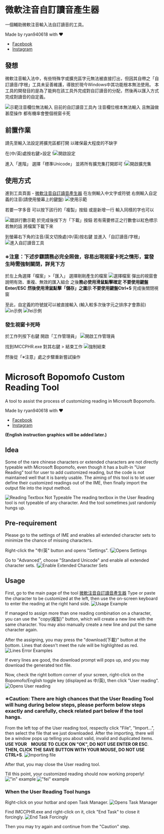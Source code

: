 # 微軟注音自訂讀音產生器

一個輔助微軟注音輸入法自訂讀音的工具。

Made by ryan940618 with ❤
- [Facebook](https://facebook.com/ryan940618)
- [Instagram](https://instagram.com/ryan940618)

## 發想

微軟注音輸入法中，有些特殊字或擴充區字元無法被直接打出，但因其自帶之「自訂讀音/字根」工具未妥善維護，導致於現今Windows中其功能根本無法使用。
本工具的開發目的是為了能夠在該工具外完成對自訂讀音的分配，然後再以匯入方式完成對讀音的自定義。

![示範注音欄位無法輸入](https://github.com/ryan940618/msbpmf-customization/blob/4baab058b90d75f1ecce8f16e1b58765bf2cc519/assets/zh_toolError.gif)
目前的自訂讀音工具內 注音欄位根本無法輸入
且無論做甚麼操作 都有機率會整個視窗卡死

## 前置作業
請先至輸入法設定將擴充區都打開
以確保最大程度的不缺字

在(中/英)處按右鍵>設定
!![開啟設定](https://github.com/ryan940618/msbpmf-customization/blob/4baab058b90d75f1ecce8f16e1b58765bf2cc519/assets/zh_setting.gif)

進入「進階」 選擇「標準Unicode」 並將所有擴充集打開即可
!![開啟擴充集](https://github.com/ryan940618/msbpmf-customization/blob/4baab058b90d75f1ecce8f16e1b58765bf2cc519/assets/zh_extended.gif)

## 使用方式

進到工具頁面 - [微軟注音自訂讀音產生器](https://ryan940618.github.io/msbpmf-customization/)
在左側輸入中文字或符號 右側輸入自定義的注音(請使用螢幕上的鍵盤)
![使用示範](https://github.com/ryan940618/msbpmf-customization/blob/4baab058b90d75f1ecce8f16e1b58765bf2cc519/assets/zh_showcase.gif)

若要一字多音 可以按下該行的「複製」按鈕
或是新增一行 輸入同樣的字也可以

![錯誤行數示範](https://github.com/ryan940618/msbpmf-customization/blob/4baab058b90d75f1ecce8f16e1b58765bf2cc519/assets/zh_errorEgs.gif)
於完成後按下方「下載」按鈕
若有需要修正之行數會以紅色標示
若無的話 將檔案下載下來

到螢幕右下角的注音/英文切換處(中/英)按右鍵
並進入「自訂讀音/字根」
![進入自訂讀音工具](https://github.com/ryan940618/msbpmf-customization/blob/4baab058b90d75f1ecce8f16e1b58765bf2cc519/assets/zh_userReading.gif)

### ※注意：下述步驟請務必完全照做，容易出現視窗卡死之情形，當發生時需強制關閉，詳見下方

於左上角選擇「檔案」>「匯入」 選擇剛剛產生的檔案
![選擇檔案](https://github.com/ryan940618/msbpmf-customization/blob/4baab058b90d75f1ecce8f16e1b58765bf2cc519/assets/zh_importing.gif)
彈出的視窗會說明有效、重複、無效的匯入組合
之後**務必使用滑鼠點擊確定 不要使用鍵盤Enter/ESC**
**然後使用滑鼠點擊「儲存」之圖示 不要使用鍵盤Ctrl+S**
完成後關閉視窗

至此，自定義的符號就可以被直接輸入
(輸入較多次後字元之排序才會靠前)
![in示例](https://github.com/ryan940618/msbpmf-customization/blob/4baab058b90d75f1ecce8f16e1b58765bf2cc519/assets/zh_in.png)
![fei示例](https://github.com/ryan940618/msbpmf-customization/blob/4baab058b90d75f1ecce8f16e1b58765bf2cc519/assets/zh_fei.png)

### 發生視窗卡死時

於工作列按下右鍵 開啟「工作管理員」
![開啟工作管理員](https://github.com/ryan940618/msbpmf-customization/blob/4baab058b90d75f1ecce8f16e1b58765bf2cc519/assets/zh_Taskmgr.gif)

找到IMCCPHR.exe 對其右鍵 > 結束工作
![強制結束](https://github.com/ryan940618/msbpmf-customization/blob/4baab058b90d75f1ecce8f16e1b58765bf2cc519/assets/zh_endTask.gif)

然後從「※注意」處之步驟重新嘗試操作


# Microsoft Bopomofo Custom Reading Tool
A tool to assist the process of customizing reading in Microsoft Bopomofo.

Made by ryan940618 with ❤
- [Facebook](https://facebook.com/ryan940618)
- [Instagram](https://instagram.com/ryan940618)

**(English instruction graphics will be added later.)**

## Idea

Some of the rare chinese characters or extended characters are not directly typeable with Microsoft Bopomofo, even though it has a built-in "User Reading" tool for user to add customized reading, but the code is not maintained well that it is barely usable.
The aiming of this tool is to let user define their customized readings out of the IME, then finally import the output file into the input method.

![Reading Textbox Not Typeable](https://github.com/ryan940618/msbpmf-customization/blob/4baab058b90d75f1ecce8f16e1b58765bf2cc519/assets/zh_toolError.gif)
The reading textbox in the User Reading tool is not typeable of any character.
And the tool sometimes just randomly hungs up.

## Pre-requirement
Please go to the settings of IME and enables all extended character sets to minimize the chance of missing characters.

Right-click the "中/英" button and opens "Settings".
!![Opens Settings](https://github.com/ryan940618/msbpmf-customization/blob/4baab058b90d75f1ecce8f16e1b58765bf2cc519/assets/zh_setting.gif)

Go to "Advanced", choose "Standard Unicode" and enable all extended character sets.
!![Enable Extended Character Sets](https://github.com/ryan940618/msbpmf-customization/blob/4baab058b90d75f1ecce8f16e1b58765bf2cc519/assets/zh_extended.gif)

## Usage

First, go to the main page of the tool
[微軟注音自訂讀音產生器](https://ryan940618.github.io/msbpmf-customization/)
Type or paste the character to be customized at the left, then use the on-screen keyboard to enter the reading at the right hand side.
![Usage Example](https://github.com/ryan940618/msbpmf-customization/blob/4baab058b90d75f1ecce8f16e1b58765bf2cc519/assets/zh_showcase.gif)

If managed to assign more than one reading combination on a character, you can use the "copy(複製)" button, which will create a new line with the same character.
You may also manually create a new line and put the same character again.
 
After the assigning, you may press the "download(下載)" button at the bottom.
Lines that doesn't meet the rule will be highlighted as red.
![Lines Error Examples](https://github.com/ryan940618/msbpmf-customization/blob/4baab058b90d75f1ecce8f16e1b58765bf2cc519/assets/zh_errorEgs.gif)

If every lines are good, the download prompt will pops up, and you may download the generated text file.

Now, check the right bottom corner of your screen, right-click on the Bopomofo/English toggle key (displayed as 中/英), then click "User reading".
![Opens User reading](https://github.com/ryan940618/msbpmf-customization/blob/4baab058b90d75f1ecce8f16e1b58765bf2cc519/assets/zh_userReading.gif)

### ※Caution: There are high chances that the User Reading Tool will hung during below steps, please perform below steps exactly and carefully, check related part below if the tool hangs.

From the left top of the User reading tool, respectly click "File", "Import...", then select the file that we just downloaded.
After the importing, there will be a window pops up telling you about valid, invalid and duplicated items.
**USE YOUR　MOUSE TO CLICK ON "OK", DO NOT USE ENTER OR ESC**.
**THEN, CLICK THE SAVE BUTTON WITH YOUR MOUSE, DO NOT USE CTRL+S**.
![Importing file](https://github.com/ryan940618/msbpmf-customization/blob/4baab058b90d75f1ecce8f16e1b58765bf2cc519/assets/zh_importing.gif)

After that, you may close the User reading tool.

Till this point, your customized reading should now working properly!
!["in" example](https://github.com/ryan940618/msbpmf-customization/blob/4baab058b90d75f1ecce8f16e1b58765bf2cc519/assets/zh_in.png)
!["fei" example](https://github.com/ryan940618/msbpmf-customization/blob/4baab058b90d75f1ecce8f16e1b58765bf2cc519/assets/zh_fei.png)

### When the User Reading Tool hungs
Right-click on your hotbar and open Task Manager.
![Opens Task Manager](https://github.com/ryan940618/msbpmf-customization/blob/4baab058b90d75f1ecce8f16e1b58765bf2cc519/assets/zh_Taskmgr.gif)

Find IMCCPHR.exe and right-click on it, click "End Task" to close it forcingly.
![End Task Forcingly](https://github.com/ryan940618/msbpmf-customization/blob/4baab058b90d75f1ecce8f16e1b58765bf2cc519/assets/zh_endTask.gif)

Then you may try again and continue from the "Caution" step.